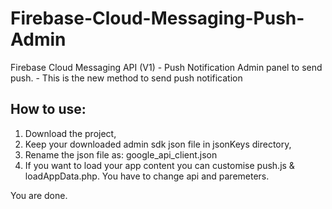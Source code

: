 # Firebase-Cloud-Messaging-Push-Admin
Firebase Cloud Messaging API  (V1) - Push Notification Admin panel to send push. - This is the new method to send push notification

## How to use:
1. Download the project,
2. Keep your downloaded admin sdk json file in jsonKeys directory,
3. Rename the json file as: google_api_client.json
4. If you want to load your app content you can customise push.js & loadAppData.php. You have to change api and paremeters.


You are done.